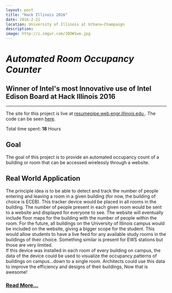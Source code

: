 ```yaml
---
layout: post
title: "Hack Illinois 2016"
date: 2016-2-21
location: University of Illinois at Urbana–Champaign
description: 
image: http://i.imgur.com/JDOW1we.jpg
---
```

# *Automated Room Occupancy Counter*

Winner of Intel's most Innovative use of Intel Edison Board at Hack Illinois 2016
---------------------
---------------------

The site for this project is live at <a href="http://resumepipe.web.engr.illinois.edu"> resumepipe.web.engr.illinois.edu </a>. The code can be seen [here](https://github.com/dphuang2/RoomCounter-HackIllinois2016).

Total time spent: **18** Hours

## **Goal**
  The goal of this project is to provide an automated occupancy count of a
  building or room that can be accessed wirelessly through a website.

## **Real World Application**
  The principle idea is to be able to detect and track the number of people
  entering and leaving a room in a given building (for now, the building of
  choice is ECEB). This tracker device would be placed in all rooms in the
  building. The number of people present in each given room would be sent to a
  website and displayed for everyone to see. The website will eventually include
  floor maps for the building with the number of people within the room. For the
  future, all buildings on the University of Illinois campus would be included
  on the website, giving a bigger scope for the student. This would allow
  students to have a live feed for any available study rooms in the buildings of
  their choice. Something similar is present for EWS stations but those are very
  limited. <br> If this device was installed in each room of every building on
  campus, the data of the device could be used to visualize the occupancy
  patterns of buildings on campus...down to a single room. Architects could use
  this data to improve the efficiency and designs of their buildings, Now that
  is awesome!

### [Read More...](https://devpost.com/software/roomcounter)
